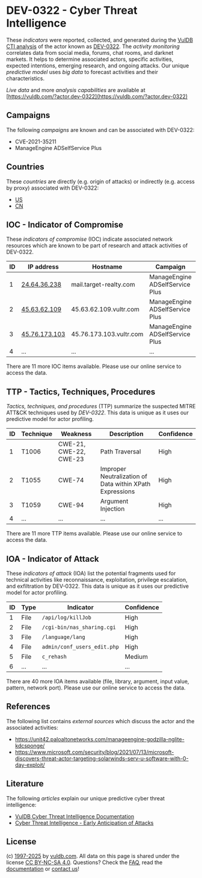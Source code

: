 # DEV-0322 - Cyber Threat Intelligence

These _indicators_ were reported, collected, and generated during the [VulDB CTI analysis](https://vuldb.com/?kb.cti) of the actor known as [DEV-0322](https://vuldb.com/?actor.dev-0322). The _activity monitoring_ correlates data from social media, forums, chat rooms, and darknet markets. It helps to determine associated actors, specific activities, expected intentions, emerging research, and ongoing attacks. Our unique _predictive model_ uses _big data_ to forecast activities and their characteristics.

_Live data_ and more _analysis capabilities_ are available at [https://vuldb.com/?actor.dev-0322](https://vuldb.com/?actor.dev-0322)

## Campaigns

The following _campaigns_ are known and can be associated with DEV-0322:

* CVE-2021-35211
* ManageEngine ADSelfService Plus

## Countries

These _countries_ are directly (e.g. origin of attacks) or indirectly (e.g. access by proxy) associated with DEV-0322:

* [US](https://vuldb.com/?country.us)
* [CN](https://vuldb.com/?country.cn)

## IOC - Indicator of Compromise

These _indicators of compromise_ (IOC) indicate associated network resources which are known to be part of research and attack activities of DEV-0322.

ID | IP address | Hostname | Campaign | Confidence
-- | ---------- | -------- | -------- | ----------
1 | [24.64.36.238](https://vuldb.com/?ip.24.64.36.238) | mail.target-realty.com | ManageEngine ADSelfService Plus | High
2 | [45.63.62.109](https://vuldb.com/?ip.45.63.62.109) | 45.63.62.109.vultr.com | ManageEngine ADSelfService Plus | Medium
3 | [45.76.173.103](https://vuldb.com/?ip.45.76.173.103) | 45.76.173.103.vultr.com | ManageEngine ADSelfService Plus | Medium
4 | ... | ... | ... | ...

There are 11 more IOC items available. Please use our online service to access the data.

## TTP - Tactics, Techniques, Procedures

_Tactics, techniques, and procedures_ (TTP) summarize the suspected MITRE ATT&CK techniques used by _DEV-0322_. This data is unique as it uses our predictive model for actor profiling.

ID | Technique | Weakness | Description | Confidence
-- | --------- | -------- | ----------- | ----------
1 | T1006 | CWE-21, CWE-22, CWE-23 | Path Traversal | High
2 | T1055 | CWE-74 | Improper Neutralization of Data within XPath Expressions | High
3 | T1059 | CWE-94 | Argument Injection | High
4 | ... | ... | ... | ...

There are 11 more TTP items available. Please use our online service to access the data.

## IOA - Indicator of Attack

These _indicators of attack_ (IOA) list the potential fragments used for technical activities like reconnaissance, exploitation, privilege escalation, and exfiltration by DEV-0322. This data is unique as it uses our predictive model for actor profiling.

ID | Type | Indicator | Confidence
-- | ---- | --------- | ----------
1 | File | `/api/log/killJob` | High
2 | File | `/cgi-bin/nas_sharing.cgi` | High
3 | File | `/language/lang` | High
4 | File | `admin/conf_users_edit.php` | High
5 | File | `c_rehash` | Medium
6 | ... | ... | ...

There are 40 more IOA items available (file, library, argument, input value, pattern, network port). Please use our online service to access the data.

## References

The following list contains _external sources_ which discuss the actor and the associated activities:

* https://unit42.paloaltonetworks.com/manageengine-godzilla-nglite-kdcsponge/
* https://www.microsoft.com/security/blog/2021/07/13/microsoft-discovers-threat-actor-targeting-solarwinds-serv-u-software-with-0-day-exploit/

## Literature

The following _articles_ explain our unique predictive cyber threat intelligence:

* [VulDB Cyber Threat Intelligence Documentation](https://vuldb.com/?kb.cti)
* [Cyber Threat Intelligence - Early Anticipation of Attacks](https://www.scip.ch/en/?labs.20201022)

## License

(c) [1997-2025](https://vuldb.com/?kb.changelog) by [vuldb.com](https://vuldb.com/?kb.about). All data on this page is shared under the license [CC BY-NC-SA 4.0](https://creativecommons.org/licenses/by-nc-sa/4.0/). Questions? Check the [FAQ](https://vuldb.com/?kb.faq), read the [documentation](https://vuldb.com/?kb) or [contact us](https://vuldb.com/?contact)!
